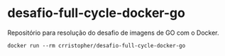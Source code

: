 # desafio-full-cycle-docker-go

Repositório para resolução do desafio de imagens de GO com o Docker.

`docker run --rm crristopher/desafio-full-cycle-docker-go`
